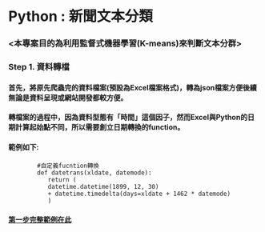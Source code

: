 # Python : 新聞文本分類
### <本專案目的為利用監督式機器學習(K-means)來判斷文本分群>
### Step 1. 資料轉檔
####        首先，將原先爬蟲完的資料檔案(預設為Excel檔案格式)，轉為json檔案方便後續無論是資料呈現或網站開發都較方便。
####        轉檔案的過程中，因為資料型態有「時間」這個因子，然而Excel與Python的日期計算起始點不同，所以需要創立日期轉換的function。
####        範例如下:
            #自定義fucntion轉換
            def datetrans(xldate, datemode):
               return (
               datetime.datetime(1899, 12, 30)
               + datetime.timedelta(days=xldate + 1462 * datemode)
               )
####        [第一步完整範例在此](https://github.com/Michael-Yan-wun/Python-News-Content/blob/master/Step1%20%E8%B3%87%E6%96%99%E8%BD%89%E6%AA%94/Step1%20%E8%B3%87%E6%96%99%E8%BD%89%E6%AA%94.py "Step one") 
####
####
####
####
